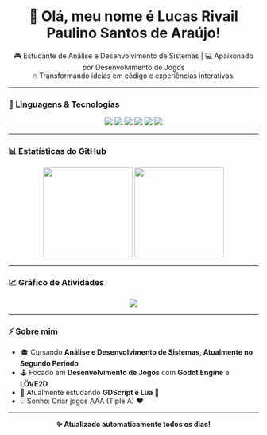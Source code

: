 <!-- Banner de boas-vindas -->
<h1 align="center">👋 Olá, meu nome é Lucas Rivail Paulino Santos de Araújo!</h1>

<p align="center">
🎮 Estudante de Análise e Desenvolvimento de Sistemas | 💻 Apaixonado por Desenvolvimento de Jogos <br>
🔥 Transformando ideias em código e experiências interativas.
</p>

---

### 🚀 Linguagens & Tecnologias

<p align="center">
  <img src="https://img.shields.io/badge/Python-3776AB?style=for-the-badge&logo=python&logoColor=white"/>
  <img src="https://img.shields.io/badge/Godot-478CBF?style=for-the-badge&logo=godot-engine&logoColor=white"/>
  <img src="https://img.shields.io/badge/HTML5-E34F26?style=for-the-badge&logo=html5&logoColor=white"/>
  <img src="https://img.shields.io/badge/Lua-2C2D72?style=for-the-badge&logo=lua&logoColor=white"/>
  <img src="https://img.shields.io/badge/LÖVE2D-FF69B4?style=for-the-badge&logo=love&logoColor=white"/>
  <img src="https://img.shields.io/badge/Java-ED8B00?style=for-the-badge&logo=openjdk&logoColor=white"/>
</p>

---

### 📊 Estatísticas do GitHub

<p align="center">
  <img height="180em" src="https://github-readme-stats.vercel.app/api?username=LucasCordeiro&show_icons=true&theme=radical&hide_border=true&bg_color=0D1117"/>
  <img height="180em" src="https://github-readme-stats.vercel.app/api/top-langs/?username=LucasCordeiro&layout=compact&langs_count=8&theme=radical&hide_border=true&bg_color=0D1117"/>
</p>

---

### 📈 Gráfico de Atividades

<p align="center">
  <img src="https://github-readme-activity-graph.vercel.app/graph?username=LucasCordeiro&bg_color=0D1117&color=FF0000&line=FF0000&point=FFFFFF&area=true&hide_border=true"/>
</p>

---

### ⚡ Sobre mim

- 🎓 Cursando **Análise e Desenvolvimento de Sistemas, Atualmente no Segundo Período**  
- 🕹️ Focado em **Desenvolvimento de Jogos** com **Godot Engine** e **LÖVE2D**  
- 🧠 Atualmente estudando **GDScript e Lua 🌙**  
- 💡 Sonho: Criar jogos AAA (Tiple A) ❤  

---

<p align="center">
  <b>✨ Atualizado automaticamente todos os dias!</b>
</p>
